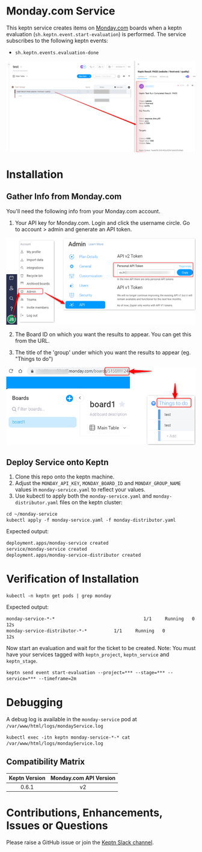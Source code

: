 # Monday.com Service
This keptn service creates items on [Monday.com](https://monday.com) boards when a keptn evaluation (`sh.keptn.event.start-evaluation`) is performed. The service subscribes to the following keptn events:

* `sh.keptn.events.evaluation-done`

![keptn monday service](assets/keptn-monday-service1.png)

# Installation

## Gather Info from Monday.com

You'll need the following info from your Monday.com account.

1. Your API key for Monday.com. Login and click the username circle. Go to account > admin and generate an API token.

![keptn monday service](assets/keptn-monday-service2.png)

2. The Board ID on which you want the results to appear. You can get this from the URL.

3. The title of the 'group' under which you want the results to appear (eg. "Things to do")

![keptn monday service](assets/keptn-monday-service3.png)

## Deploy Service onto Keptn

1. Clone this repo onto the keptn machine.
2. Adjust the `MONDAY_API_KEY`, `MONDAY_BOARD_ID` and `MONDAY_GROUP_NAME` values in `monday-service.yaml` to reflect your values.
3. Use kubectl to apply both the `monday-service.yaml` and `monday-distributor.yaml` files on the keptn cluster:

```
cd ~/monday-service
kubectl apply -f monday-service.yaml -f monday-distributor.yaml
```

Expected output:

```
deployment.apps/monday-service created
service/monday-service created
deployment.apps/monday-service-distributor created
```

# Verification of Installation
```
kubectl -n keptn get pods | grep monday
```

Expected output:

```
monday-service-*-*                                 1/1     Running   0          12s
monday-service-distributor-*-*          1/1     Running   0          12s
```

Now start an evaluation and wait for the ticket to be created.
Note: You must have your services tagged with `keptn_project`, `keptn_service` and `keptn_stage`.

```
keptn send event start-evaluation --project=*** --stage=*** --service=*** --timeframe=2m
```

# Debugging
A debug log is available in the `monday-service` pod at `/var/www/html/logs/mondayService.log`

```
kubectl exec -itn keptn monday-service-*-* cat /var/www/html/logs/mondayService.log
```

## Compatibility Matrix

| Keptn Version    | Monday.com API Version |
|:----------------:|:----------------------:|
|     0.6.1        |            v2          |

# Contributions, Enhancements, Issues or Questions
Please raise a GitHub issue or join the [Keptn Slack channel](https://join.slack.com/t/keptn/shared_invite/enQtNTUxMTQ1MzgzMzUxLWMzNmM1NDc4MmE0MmQ0MDgwYzMzMDc4NjM5ODk0ZmFjNTE2YzlkMGE4NGU5MWUxODY1NTBjNjNmNmI1NWQ1NGY).
